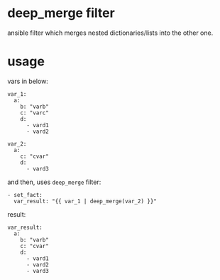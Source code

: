 deep_merge filter
====

ansible filter which merges nested dictionaries/lists into the other one.

# usage

vars in below:
```
var_1:
  a:
    b: "varb"
    c: "varc"
    d:
      - vard1
      - vard2

var_2:
  a:
    c: "cvar"
    d:
      - vard3
```

and then, uses `deep_merge` filter:
```
- set_fact:
  var_result: "{{ var_1 | deep_merge(var_2) }}"
```

result:
```
var_result:
  a:
    b: "varb"
    c: "cvar"
    d:
      - vard1
      - vard2
      - vard3
```

